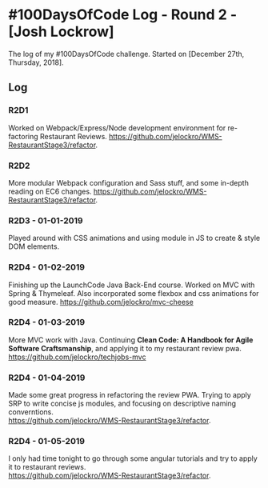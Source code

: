 
# #100DaysOfCode Log - Round 2 - [Josh Lockrow]

The log of my #100DaysOfCode challenge. Started on [December 27th, Thursday, 2018].

## Log

### R2D1 
Worked on Webpack/Express/Node development environment for re-factoring Restaurant Reviews. https://github.com/jelockro/WMS-RestaurantStage3/refactor. 

### R2D2
More modular Webpack configuration and Sass stuff, and some in-depth reading on EC6 changes.
https://github.com/jelockro/WMS-RestaurantStage3/refactor. 

### R2D3 - 01-01-2019
Played around with CSS animations and using module in JS to create & style DOM elements.

### R2D4 - 01-02-2019
Finishing up the LaunchCode Java Back-End course.  Worked on MVC with Spring & Thymeleaf.  Also incorporated some flexbox and css animations for good measure.
https://github.com/jelockro/mvc-cheese

### R2D4 - 01-03-2019
More MVC work with Java. Continuing __Clean Code: A Handbook for Agile Software Craftsmanship__, and applying it to my restaurant review pwa.
https://github.com/jelockro/techjobs-mvc

### R2D4 - 01-04-2019
Made some great progress in refactoring the review PWA.  Trying to apply SRP to write concise js modules, and focusing on descriptive naming converntions.  
https://github.com/jelockro/WMS-RestaurantStage3/refactor. 

### R2D4 - 01-05-2019
I only had time tonight to go through some angular tutorials and try to apply it to restaurant reviews.  
https://github.com/jelockro/WMS-RestaurantStage3/refactor. 
